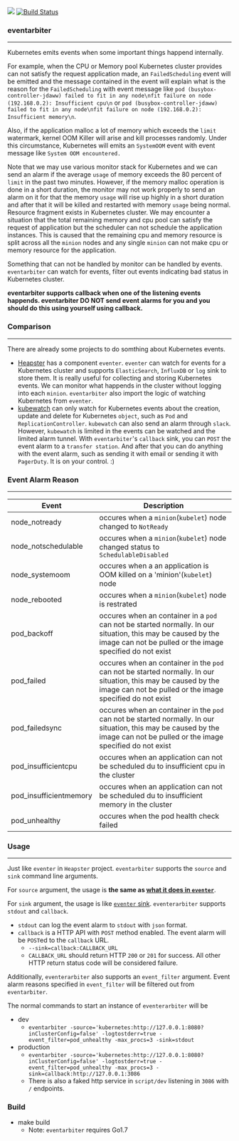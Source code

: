 ![](https://img.shields.io/badge/LICENSE-AGPL-blue.svg)
[![Build Status](https://travis-ci.org/andyxning/eventarbiter.svg?branch=master)](https://travis-ci.org/andyxning/eventarbiter)

### eventarbiter
----
Kubernetes emits events when some important things happend internally.

For example, when the CPU or Memory pool Kubernetes cluster provides can not satisfy the request application made, an `FailedScheduling` event will be emitted and the message contained in the event will explain what is the reason for the `FailedScheduling` with event message like `pod (busybox-controller-jdaww) failed to fit in any node\nfit failure on node (192.168.0.2): Insufficient cpu\n` or `pod (busybox-controller-jdaww) failed to fit in any node\nfit failure on node (192.168.0.2): Insufficient memory\n`.

Also, if the application malloc a lot of memory which exceeds the `limit` watermark, kernel OOM Killer will arise and kill processes randomly. Under this circumstance, Kubernetes will emits an `SystemOOM` event with event message like `System OOM encountered.`

Note that we may use various monitor stack for Kubernetes and we can send an alarm if the average `usage` of memory exceeds the 80 percent of `limit` in the past two minutes. However, if the memory malloc operation is done in a short duration, the monitor may not work properly to send an alarm on it for that the memory `usage` will rise up highly in a short duration and after that it will be killed and restarted with memory `usage` being normal. Resource fragment exists in Kubernetes cluster. We may encounter a situation that the total remaining memory and cpu pool can satisfy the request of application but the scheduler can not schedule the application instances. This is caused that the remaining cpu and memory resource is split across all the `minion` nodes and any single `minion` can not make cpu or memory resource for the application.

Something that can not be handled by monitor can be handled by events. `eventarbiter` can watch for events, filter out events indicating bad status in Kubernetes cluster.

**eventarbiter supports callback when one of the listening events happends. eventarbiter DO NOT send event alarms for you and you should do this using yourself using callback.**


### Comparison
----
There are already some projects to do somthing about Kubernetes events.
* [Heapster](https://github.com/kubernetes/heapster) has a component `eventer`. `eventer` can watch for events for a Kubernetes cluster and supports `ElasticSearch`, `InfluxDB` or `log` sink to store them. It is really useful for collecting and storing Kubernetes events. We can monitor what happends in the cluster without logging into each `minion`. `eventarbiter` also import the logic of watching Kubernetes from `eventer`.
* [kubewatch](https://github.com/skippbox/kubewatch) can only watch for Kubernetes events about the creation, update and delete for Kubernetes `object`, such as `Pod` and `ReplicationController`. `kubewatch` can also send an alarm through `slack`. However, `kubewatch` is limited in the events can be watched and the limited alarm tunnel. With `eventarbiter`'s `callback` sink, you can `POST` the event alarm to a `transfer station`. And after that you can do anything with the event alarm, such as sending it with email or sending it with `PagerDuty`. It is on your control. :)

### Event Alarm Reason
----
|Event|Description|
|-----|-----------|
|node_notready|occures when a `minion`(`kubelet`) node changed to `NotReady`| 
|node_notschedulable|occures when a `minion`(`kubelet`) node changed status to `SchedulableDisabled`|
|node_systemoom|occures when a an application is OOM killed on a 'minion'(`kubelet`) node|
|node_rebooted|occures when a `minion`(`kubelet`) node is restrated|
|pod_backoff| occures when an container in a `pod` can not be started normally. In our situation, this may be caused by the image can not be pulled or the image specified do not exist|
|pod_failed| occures when an container in the `pod` can not be started normally. In our situation, this may be caused by the image can not be pulled or the image specified do not exist|
|pod_failedsync|occures when an container in the `pod` can not be started normally. In our situation, this may be caused by the image can not be pulled or the image specified do not exist|
|pod_insufficientcpu| occures when an application can not be scheduled du to insufficient cpu in the cluster|
|pod_insufficientmemory|occures when an application can not be scheduled du to insufficient memory in the cluster|
|pod_unhealthy|occures when the pod health check failed|

### Usage
----
Just like `eventer` in `Heapster` project. `eventarbiter` supports the `source` and `sink` command line arguments.

For `source` argument, the usage is **the same as [what it does in `eventer`](https://github.com/kubernetes/heapster/blob/master/docs/source-configuration.md)**.

For `sink` argument, the usage is like [`eventer` sink](https://github.com/kubernetes/heapster/blob/master/docs/sink-configuration.md). `eventerarbiter` supports `stdout` and `callback`.
* `stdout` can log the event alarm to `stdout` with `json` format.
* `callback` is a HTTP API with `POST` method enabled. The event alarm will be `POST`ed to the `callback` URL.
  * `--sink=callback:CALLBACK_URL`
  * `CALLBACK_URL` should return HTTP `200` or `201` for success. All other HTTP return status
  code will be considered failure.

Additionally, `eventerarbiter` also supports an `event_filter` argument. Event alarm reasons specified in `event_filter` will be filtered out from `eventarbiter`.

The normal commands to start an instance of `eventerarbiter` will be
* dev
  * `eventarbiter -source='kubernetes:http://127.0.0.1:8080?inClusterConfig=false' -logtostderr=true -event_filter=pod_unhealthy -max_procs=3 -sink=stdout`
* production
  * `eventarbiter -source='kubernetes:http://127.0.0.1:8080?inClusterConfig=false' -logtostderr=true -event_filter=pod_unhealthy -max_procs=3 -sink=callback:http://127.0.0.1:3086`
  * There is also a faked http service in `script/dev` listening in `3086` with `/` endpoints. 

### Build
* make build
  * Note: `eventarbiter` requires Go1.7
